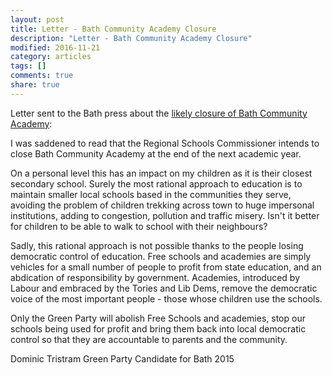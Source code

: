 ```yaml
---
layout: post
title: Letter - Bath Community Academy Closure
description: "Letter - Bath Community Academy Closure"
modified: 2016-11-21
category: articles
tags: []
comments: true
share: true
---
```


Letter sent to the Bath press about the <a href="http://www.bathchronicle.co.uk/bath-community-academy-to-close-in-principle-by-july-2018/story-29915774-detail/story.html">
likely closure of Bath Community Academy</a>:

I was saddened to read that the Regional Schools Commissioner intends to close Bath
Community Academy at the end of the next academic year.

On a personal level this has an impact on my children as it is their closest secondary
school. Surely the most rational approach to education is to maintain smaller local
schools based in the communities they serve, avoiding the problem of children trekking
across town to huge impersonal institutions, adding to congestion, pollution and traffic
misery. Isn't it better for children to be able to walk to school with their neighbours?

Sadly, this rational approach is not possible thanks to the people losing democratic
control of education. Free schools and academies are simply vehicles for a small number
of people to profit from state education, and an abdication of responsibility by
government. Academies, introduced by Labour and embraced by the Tories and Lib Dems,
remove the democratic voice of the most important people - those whose children use the
schools.

Only the Green Party will abolish Free Schools and academies, stop our schools being used
for profit and bring them back into local democratic control so that they are accountable
to parents and the community.


Dominic Tristram
Green Party Candidate for Bath 2015



